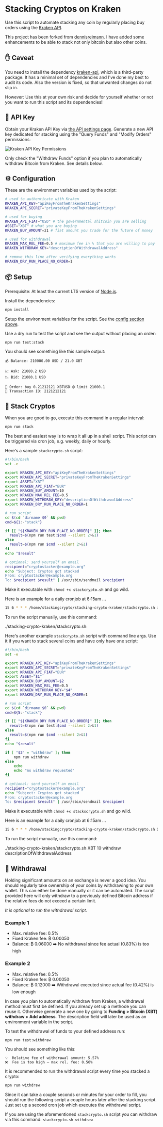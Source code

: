 # Stacking Cryptos on Kraken

Use this script to automate stacking any coin by regularly placing buy orders using the [Kraken API](https://www.kraken.com/features/api).

This project has been forked from [dennisreimann](https://github.com/dennisreimann/stacking-sats-kraken). I have added some enhancements to be able to stack not only bitcoin but also other coins.

## ✋ Caveat

You need to install the dependency [kraken-api](https://github.com/nothingisdead/npm-kraken-api), which is a third-party package.
It has a minimal set of dependencies and I've done my best to audit its code.
Also the version is fixed, so that unwanted changes do not slip in.

However: Use this at your own risk and decide for yourself whether or not you want to run this script and its dependencies!

## 🔑 API Key

Obtain your Kraken API Key via [the API settings page](https://www.kraken.com/u/settings/api).
Generate a new API key dedicated for stacking using the "Query Funds" and "Modify Orders" permissions:

![Kraken API Key Permissions](./api-permissions.png)

Only check the "Withdraw Funds" option if you plan to automatically withdraw Bitcoin from Kraken.
See details below.

## ⚙️ Configuration

These are the environment variables used by the script:

```sh
# used to authenticate with Kraken
KRAKEN_API_KEY="apiKeyFromTheKrakenSettings"
KRAKEN_API_SECRET="privateKeyFromTheKrakenSettings"

# used for buying
KRAKEN_API_FIAT="USD" # the governmental shitcoin you are selling
ASSET="XBT" # what you are buying
KRAKEN_BUY_AMOUNT=21 # fiat amount you trade for the future of money

# used for withdrawal
KRAKEN_MAX_REL_FEE=0.5 # maximum fee in % that you are willing to pay
KRAKEN_WITHDRAW_KEY="descriptionOfWithdrawalAddress"

# remove this line after verifying everything works
KRAKEN_DRY_RUN_PLACE_NO_ORDER=1
```
## 📦 Setup

Prerequisite: At least the current LTS version of [Node.js](https://nodejs.org/).

Install the dependencies:

```sh
npm install
```

Setup the environment variables for the script.
See the [config section above](#-configuration).

Use a dry run to test the script and see the output without placing an order:

```sh
npm run test:stack
```

You should see something like this sample output:

```text
💰 Balance: 210000.00 USD / 21.0 XBT

📈 Ask: 21000.2 USD
📉 Bid: 21000.1 USD

💸 Order: buy 0.21212121 XBTUSD @ limit 21000.1
📎 Transaction ID: 2121212121
```

## 🤑 Stack Cryptos

When you are good to go, execute this command in a regular interval:

```sh
npm run stack
```

The best and easiest way is to wrap it all up in a shell script.
This script can be triggered via cron job, e.g. weekly, daily or hourly.

Here's a sample `stackcrypto.sh` script:

```sh
#!/bin/bash
set -e

export KRAKEN_API_KEY="apiKeyFromTheKrakenSettings"
export KRAKEN_API_SECRET="privateKeyFromTheKrakenSettings"
export ASSET="XBT"
export KRAKEN_API_FIAT="EUR"
export KRAKEN_BUY_AMOUNT=10
export KRAKEN_MAX_REL_FEE=0.5
export KRAKEN_WITHDRAW_KEY="descriptionOfWithdrawalAddress"
export KRAKEN_DRY_RUN_PLACE_NO_ORDER=1

# run script
cd $(cd `dirname $0` && pwd)
cmd=${1:-"stack"}

if [[ "${KRAKEN_DRY_RUN_PLACE_NO_ORDER}" ]]; then
  result=$(npm run test:$cmd --silent 2>&1)
else
  result=$(npm run $cmd --silent 2>&1)
fi
echo "$result"

# optional: send yourself an email
recipient="cryptostacker@example.org"
echo "Subject: Cryptos got stacked
From: cryptostacker@example.org
To: $recipient $result" | /usr/sbin/sendmail $recipient
```

Make it executable with `chmod +x stackcrypto.sh` and go wild.

Here is an example for a daily cronjob at 6:15am ...

```sh
15 6 * * * /home/stackingcrypto/stacking-crypto-kraken/stackcrypto.sh > /dev/null 2>&1
```

To run the script manually, use this command:

./stacking-crypto-kraken/stackcrypto.sh

Here's another example `stackcrypto.sh` script with command line args. Use it if you want to stack several coins and have only have one script:

```sh
#!/bin/bash
set -e

export KRAKEN_API_KEY="apiKeyFromTheKrakenSettings"
export KRAKEN_API_SECRET="privateKeyFromTheKrakenSettings"
export KRAKEN_API_FIAT="EUR"
export ASSET="$1"
export KRAKEN_BUY_AMOUNT=$2
export KRAKEN_MAX_REL_FEE=0.5
export KRAKEN_WITHDRAW_KEY="$4"
export KRAKEN_DRY_RUN_PLACE_NO_ORDER=1

# run script
cd $(cd `dirname $0` && pwd)
cmd=${5:-"stack"}

if [[ "${KRAKEN_DRY_RUN_PLACE_NO_ORDER}" ]]; then
  result=$(npm run test:$cmd --silent 2>&1)
else
  result=$(npm run $cmd --silent 2>&1)
fi
echo "$result"

if [ "$3" = "withdraw" ]; then
	npm run withdraw
else
	echo 
	echo "no withdraw requested"
fi

# optional: send yourself an email
recipient="cryptostacker@example.org"
echo "Subject: Cryptos got stacked
From: cryptostacker@example.org
To: $recipient $result" | /usr/sbin/sendmail $recipient
```

Make it executable with `chmod +x stackscrypto.sh` and go wild.

Here is an example for a daily cronjob at 6:15am ...

```sh
15 6 * * * /home/stackingcrypto/stacking-crypto-kraken/stackcrypto.sh XBT 10 withdraw descriptionOfWithdrawalAddress > /dev/null 2>&1
```

To run the script manually, use this command:

./stacking-crypto-kraken/stackcrypto.sh XBT 10 withdraw descriptionOfWithdrawalAddress

## 🔑 Withdrawal

Holding significant amounts on an exchange is never a good idea.
You should regularly take ownership of your coins by withdrawing to your own wallet.
This can either be done manually or it can be automated.
The script provided here will only withdraw to a previously defined Bitcoin address if the relative fees do not exceed a certain limit.

*It is optional to run the withdrawal script.*

### Example 1

- Max. relative fee: 0.5%
- Fixed Kraken fee: ₿ 0.00050
- Balance: ₿ 0.06000
➡️ No withdrawal since fee actual (0.83%) is too high

### Example 2

- Max. relative fee: 0.5%
- Fixed Kraken fee: ₿ 0.00050
- Balance: ₿ 0.12000
➡️ Withdrawal executed since actual fee (0.42%) is low enough

In case you plan to automatically withdraw from Kraken, a withdrawal method must first be defined.
If you already set up a methode you can reuse it.
Otherwise generate a new one by going to **Funding > Bitcoin (XBT) withdraw > Add address**.
The description field will later be used as an environment variable in the script.

To test the withdrawal of funds to your defined address run:

```sh
npm run test:withdraw
```

You should see something like this:

```text
💡  Relative fee of withdrawal amount: 5.57%
❌  Fee is too high – max rel. fee: 0.50%
```

It is recommended to run the withdrawal script every time you stacked a crypto:

```sh
npm run withdraw
```

Since it can take a couple seconds or minutes for your order to fill, you should run the following script a couple hours later after the stacking script.
Just set up a second cron job which executes the withdrawal script.

If you are using the aforementioned `stackcrypto.sh` script you can withdraw via this command:
`stackcrypto.sh withdraw`
